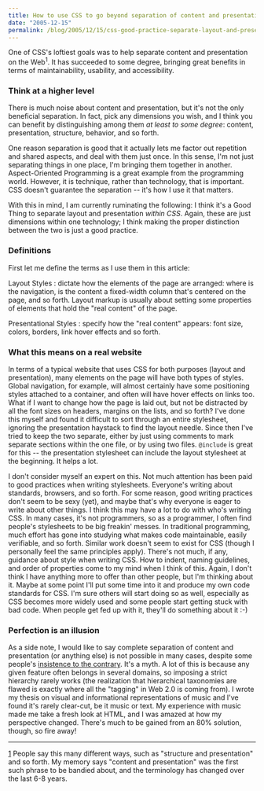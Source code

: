```yaml
---
title: How to use CSS to go beyond separation of content and presentation
date: "2005-12-15"
permalink: /blog/2005/12/15/css-good-practice-separate-layout-and-presentation/
---
```

One of CSS's loftiest goals was to help separate content and presentation on the Web<sup>1</sup>. It has succeeded to some degree, bringing great benefits in terms of maintainability, usability, and accessibility.

### Think at a higher level

There is much noise about content and presentation, but it's not the only beneficial separation. In fact, pick any dimensions you wish, and I think you can benefit by distinguishing among them *at least to some degree*: content, presentation, structure, behavior, and so forth.

One reason separation is good that it actually lets me factor out repetition and shared aspects, and deal with them just once. In this sense, I'm not just separating things in one place, I'm bringing them together in another. Aspect-Oriented Programming is a great example from the programming world. However, it is technique, rather than technology, that is important. CSS doesn't guarantee the separation -- it's how I use it that matters.

With this in mind, I am currently ruminating the following: I think it's a Good Thing to separate layout and presentation *within CSS*. Again, these are just dimensions within one technology; I think making the proper distinction between the two is just a good practice.

### Definitions

First let me define the terms as I use them in this article:

Layout Styles
:   dictate how the elements of the page are arranged: where is the navigation, is the content a fixed-width column that's centered on the page, and so forth. Layout markup is usually about setting some properties of elements that hold the "real content" of the page.

Presentational Styles
:   specify how the "real content" appears: font size, colors, borders, link hover effects and so forth.

### What this means on a real website

In terms of a typical website that uses CSS for both purposes (layout and presentation), many elements on the page will have both types of styles. Global navigation, for example, will almost certainly have some positioning styles attached to a container, and often will have hover effects on links too. What if I want to change how the page is laid out, but not be distracted by all the font sizes on headers, margins on the lists, and so forth? I've done this myself and found it difficult to sort through an entire stylesheet, ignoring the presentation haystack to find the layout needle. Since then I've tried to keep the two separate, either by just using comments to mark separate sections within the one file, or by using two files. `@include` is great for this -- the presentation stylesheet can include the layout stylesheet at the beginning. It helps a lot.

I don't consider myself an expert on this. Not much attention has been paid to good practices when writing stylesheets. Everyone's writing about standards, browsers, and so forth. For some reason, good writing practices don't seem to be sexy (yet), and maybe that's why everyone is eager to write about other things. I think this may have a lot to do with who's writing CSS. In many cases, it's not programmers, so as a programmer, I often find people's stylesheets to be big freakin' messes. In traditional programming, much effort has gone into studying what makes code maintainable, easily verifiable, and so forth. Similar work doesn't seem to exist for CSS (though I personally feel the same principles apply). There's not much, if any, guidance about style when writing CSS. How to indent, naming guidelines, and order of properties come to my mind when I think of this. Again, I don't think I have anything more to offer than other people, but I'm thinking about it. Maybe at some point I'll put some time into it and produce my own code standards for CSS. I'm sure others will start doing so as well, especially as CSS becomes more widely used and some people start getting stuck with bad code. When people get fed up with it, they'll do something about it :-)

### Perfection is an illusion

As a side note, I would like to say complete separation of content and presentation (or anything else) is not possible in many cases, despite some people's [insistence to the contrary][1]. It's a myth. A lot of this is because any given feature often belongs in several domains, so imposing a strict hierarchy rarely works (the realization that hierarchical taxonomies are flawed is exactly where all the "tagging" in Web 2.0 is coming from). I wrote my thesis on visual and informational representations of music and I've found it's rarely clear-cut, be it music or text. My experience with music made me take a fresh look at HTML, and I was amazed at how my perspective changed. There's much to be gained from an 80% solution, though, so fire away!

* * *

[1] People say this many different ways, such as "structure and presentation" and so forth. My memory says "content and presentation" was the first such phrase to be bandied about, and the terminology has changed over the last 6-8 years.

 [1]: http://www.alistapart.com/articles/separationdilemma/

